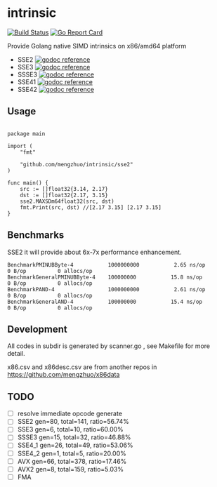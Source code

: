 
# intrinsic

[![Build Status](https://travis-ci.org/mengzhuo/intrinsic.svg?branch=master)](https://travis-ci.org/mengzhuo/intrinsic)
[![Go Report Card](https://goreportcard.com/badge/github.com/mengzhuo/intrinsic)](https://goreportcard.com/report/github.com/mengzhuo/intrinsic)

Provide Golang native SIMD intrinsics on x86/amd64 platform

* SSE2 [![godoc reference](https://godoc.org/github.com/mengzhuo/intrinsic/sse2?status.png)](https://godoc.org/github.com/mengzhuo/intrinsic/sse2)
* SSE3 [![godoc reference](https://godoc.org/github.com/mengzhuo/intrinsic/sse3?status.png)](https://godoc.org/github.com/mengzhuo/intrinsic/sse3)
* SSSE3 [![godoc reference](https://godoc.org/github.com/mengzhuo/intrinsic/ssse3?status.png)](https://godoc.org/github.com/mengzhuo/intrinsic/ssse3)
* SSE41 [![godoc reference](https://godoc.org/github.com/mengzhuo/intrinsic/sse41?status.png)](https://godoc.org/github.com/mengzhuo/intrinsic/sse41)
* SSE42 [![godoc reference](https://godoc.org/github.com/mengzhuo/intrinsic/sse42?status.png)](https://godoc.org/github.com/mengzhuo/intrinsic/sse42)

## Usage

```golang

package main

import (
    "fmt"

    "github.com/mengzhuo/intrinsic/sse2"
)

func main() {
    src := []float32{3.14, 2.17}
    dst := []float32{2.17, 3.15}
    sse2.MAXSDm64float32(src, dst)
    fmt.Print(src, dst) //[2.17 3.15] [2.17 3.15]
}

```

## Benchmarks

SSE2
it will provide about 6x-7x performance enhancement.

```
BenchmarkPMINUBByte-4         	1000000000	         2.65 ns/op	       0 B/op	       0 allocs/op
BenchmarkGeneralPMINUBByte-4   	100000000	        15.8 ns/op	       0 B/op	       0 allocs/op
BenchmarkPAND-4               	1000000000	         2.61 ns/op	       0 B/op	       0 allocs/op
BenchmarkGeneralAND-4         	100000000	        15.4 ns/op	       0 B/op	       0 allocs/op
```

## Development

All codes in subdir is generated by scanner.go , see Makefile for more detail.

x86.csv and x86desc.csv are from another repos in https://github.com/mengzhuo/x86data


## TODO

- [ ] resolve immediate opcode generate
- [ ] SSE2  gen=80, total=141, ratio=56.74%
- [ ] SSE3  gen=6, total=10, ratio=60.00%
- [ ] SSSE3 gen=15, total=32, ratio=46.88%
- [ ] SSE4\_1  gen=26, total=49, ratio=53.06%
- [ ] SSE4\_2  gen=1, total=5, ratio=20.00%
- [ ] AVX  gen=66, total=378, ratio=17.46%
- [ ] AVX2 gen=8, total=159, ratio=5.03%
- [ ] FMA
